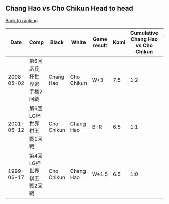 ## Chang Hao vs Cho Chikun Head to head

[Back to ranking](../../index.md)




| **Date** | **Comp** | **Black** | **White** | **Game result** | **Komi** | **Cumulative Chang Hao vs Cho Chikun** | **Chang Hao streak** | **Cho Chikun streak** | 
| --- | --- | --- | --- | --- | --- | --- | --- | --- |
| 2008-05-02 | 第6回応氏杯世界選手権2回戦 | Chang Hao | Cho Chikun | W+3 | 7.5 | 1:2 | 0 | 2 | 
| 2001-06-12 | 第6回LG杯世界棋王戦1回戦 | Cho Chikun | Chang Hao | B+R | 6.5 | 1:1 | 0 | 1 | 
| 1999-06-17 | 第4回LG杯世界棋王戦2回戦 | Cho Chikun | Chang Hao | W+1.5 | 6.5 | 1:0 | 1 | 0 |




